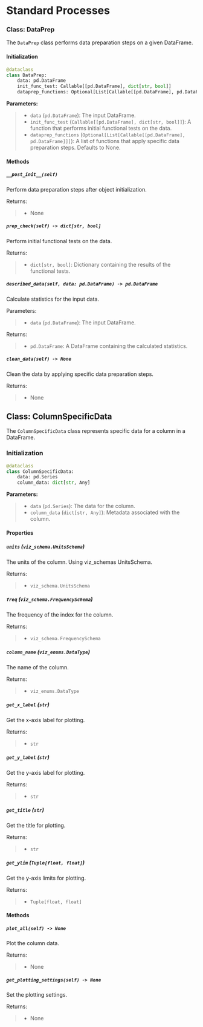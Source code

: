 # Standard Processes

### Class: DataPrep

The `DataPrep` class performs data preparation steps on a given DataFrame.

#### Initialization

```python
@dataclass
class DataPrep:
    data: pd.DataFrame
    init_func_test: Callable[[pd.DataFrame], dict[str, bool]]
    dataprep_functions: Optional[List[Callable[[pd.DataFrame], pd.DataFrame]]] = None
```

<b> Parameters: </b><br>
> - `data` (`pd.DataFrame`): The input DataFrame. <br>
> - `init_func_test` (`Callable[[pd.DataFrame], dict[str, bool]]`): A function that performs initial functional tests on the data. <br>
> - `dataprep_functions` (`Optional[List[Callable[[pd.DataFrame], pd.DataFrame]]]`): A list of functions that apply specific data preparation steps. Defaults to None.

#### Methods

##### `__post_init__(self)`

Perform data preparation steps after object initialization.

Returns: <br>
> - None

##### `prep_check(self) -> dict[str, bool]`

Perform initial functional tests on the data.

Returns: <br>
> - `dict[str, bool]`: Dictionary containing the results of the functional tests.

##### `described_data(self, data: pd.DataFrame) -> pd.DataFrame`

Calculate statistics for the input data.

Parameters: <br>
> - `data` (`pd.DataFrame`): The input DataFrame.

Returns: <br>
> - `pd.DataFrame`: A DataFrame containing the calculated statistics.

##### `clean_data(self) -> None`

Clean the data by applying specific data preparation steps.

Returns: <br>
> - None


## Class: ColumnSpecificData

The `ColumnSpecificData` class represents specific data for a column in a DataFrame.

### Initialization

```python
@dataclass
class ColumnSpecificData:
    data: pd.Series
    column_data: dict[str, Any]
```

<b> Parameters: </b> <br>
> - `data` (`pd.Series`): The data for the column.<br>
> - `column_data` (`dict[str, Any]`): Metadata associated with the column.

#### Properties

##### `units` (`viz_schema.UnitsSchema`)

The units of the column. Using viz_schemas UnitsSchema.

Returns: <br>
> - `viz_schema.UnitsSchema`

##### `freq` (`viz_schema.FrequencySchema`)

The frequency of the index for the column.

Returns: <br>
> - `viz_schema.FrequencySchema`

##### `column_name` (`viz_enums.DataType`)

The name of the column.

Returns: <br>
> - `viz_enums.DataType`

##### `get_x_label` (`str`)

Get the x-axis label for plotting.

Returns: <br>
> - `str`

##### `get_y_label` (`str`)

Get the y-axis label for plotting.

Returns: <br>
> - `str`

##### `get_title` (`str`)

Get the title for plotting.

Returns: <br>
> - `str`

##### `get_ylim` (`Tuple[float, float]`)

Get the y-axis limits for plotting.

Returns: <br>
> - `Tuple[float, float]`

#### Methods

##### `plot_all(self) -> None`

Plot the column data.

Returns: <br>
> - None

##### `get_plotting_settings(self) -> None`

Set the plotting settings.

Returns: <br>
> - None
```

